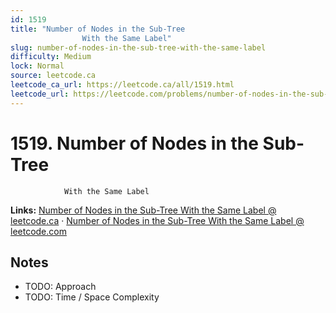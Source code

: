 ```yaml
--- 
id: 1519
title: "Number of Nodes in the Sub-Tree
                With the Same Label"
slug: number-of-nodes-in-the-sub-tree-with-the-same-label
difficulty: Medium
lock: Normal
source: leetcode.ca
leetcode_ca_url: https://leetcode.ca/all/1519.html
leetcode_url: https://leetcode.com/problems/number-of-nodes-in-the-sub-tree-with-the-same-label/
---
```


# 1519. Number of Nodes in the Sub-Tree
                With the Same Label

**Links:** [Number of Nodes in the Sub-Tree
                With the Same Label @ leetcode.ca](https://leetcode.ca/all/1519.html) · [Number of Nodes in the Sub-Tree
                With the Same Label @ leetcode.com](https://leetcode.com/problems/number-of-nodes-in-the-sub-tree-with-the-same-label/)

## Notes
- TODO: Approach
- TODO: Time / Space Complexity
